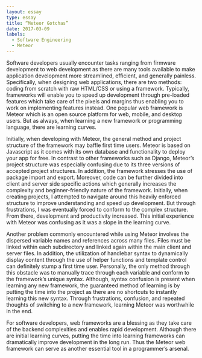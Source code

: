 ```yaml
---
layout: essay
type: essay
title: “Meteor Gotchas”
date: 2017-03-09
labels:
  - Software Engineering
  - Meteor
---
```

Software developers usually encounter tasks ranging from firmware development to web development as there are many tools available to make application development more streamlined, efficient, and generally painless. Specifically, when designing web applications, there are two methods: coding from scratch with raw HTML/CSS or using a framework. Typically, frameworks will enable you to speed up development through pre-loaded features which take care of the pixels and margins thus enabling you to work on implementing features instead. One popular web framework is Meteor which is an open source platform for web, mobile, and desktop users. But as always, when learning a new framework or programming language, there are learning curves.

Initially, when developing with Meteor, the general method and project structure of the framework may baffle first time users. Meteor is based on Javascript as it comes with its own database and functionality to deploy your app for free. In contrast to other frameworks such as Django, Meteor’s project structure was especially confusing due to its three versions of accepted project structures. In addition, the framework stresses the use of package import and export. Moreover, code can be further divided into client and server side specific actions which generally increases the complexity and beginner-friendly nature of the framework. Initially, when creating projects, I attempted to navigate around this heavily enforced structure to improve understanding and speed up development. But through frustrations, I was eventually forced to conform to the complex structure. From there, development and productivity increased. This initial experience with Meteor was confusing as it was a slope in the learning curve.

Another problem commonly encountered while using Meteor involves the dispersed variable names and references across many files. Files must be linked within each subdirectory and linked again within the main client and server files. In addition, the utilization of handlebar syntax to dynamically display content through the use of helper functions and template control can definitely stump a first time user. Personally, the only method through this obstacle was to manually trace through each variable and conform to the framework’s unique syntax. Although, syntax confusion is present when learning any new framework, the guaranteed method of learning is by putting the time into the project as there are no shortcuts to instantly learning this new syntax. Through frustrations, confusion, and repeated thoughts of switching to a new framework, learning Meteor was worthwhile in the end. 

For software developers, web frameworks are a blessing as they take care of the backend complexities and enables rapid development. Although there are initial learning curves, putting the time into learning frameworks can dramatically improve development in the long run. Thus the Meteor web framework can serve as another essential tool in a programmer’s arsenal.  

